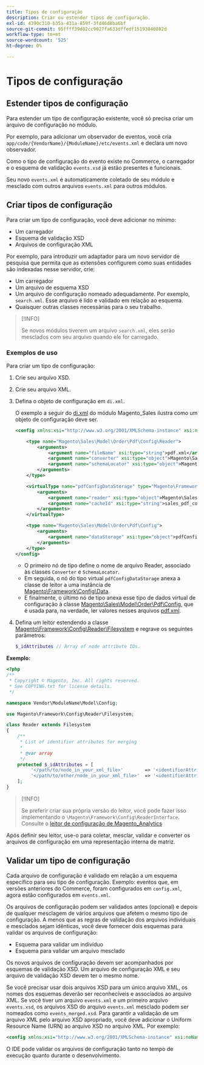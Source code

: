 ```yaml
---
title: Tipos de configuração
description: Criar ou estender tipos de configuração.
exl-id: 4390c310-b35a-431a-859f-3fd46d8ba6bf
source-git-commit: 95ffff39d82cc9027fa633dffedf15193040802d
workflow-type: tm+mt
source-wordcount: '525'
ht-degree: 0%

---
```


# Tipos de configuração

## Estender tipos de configuração

Para estender um tipo de configuração existente, você só precisa criar um arquivo de configuração no módulo.

Por exemplo, para adicionar um observador de eventos, você cria `app/code/{VendorName}/{ModuleName}/etc/events.xml` e declara um novo observador.

Como o tipo de configuração do evento existe no Commerce, o carregador e o esquema de validação `events.xsd` já estão presentes e funcionais.

Seu novo `events.xml` é automaticamente coletado de seu módulo e mesclado com outros arquivos `events.xml` para outros módulos.

## Criar tipos de configuração

Para criar um tipo de configuração, você deve adicionar no mínimo:

- Um carregador
- Esquema de validação XSD
- Arquivos de configuração XML

Por exemplo, para introduzir um adaptador para um novo servidor de pesquisa que permita que as extensões configurem como suas entidades são indexadas nesse servidor, crie:

- Um carregador
- Um arquivo de esquema XSD
- Um arquivo de configuração nomeado adequadamente. Por exemplo, `search.xml`. Esse arquivo é lido e validado em relação ao esquema.
- Quaisquer outras classes necessárias para o seu trabalho.

>[!INFO]
>
>Se novos módulos tiverem um arquivo `search.xml`, eles serão mesclados com seu arquivo quando ele for carregado.

### Exemplos de uso

Para criar um tipo de configuração:

1. Crie seu arquivo XSD.
1. Crie seu arquivo XML.
1. Defina o objeto de configuração em `di.xml`.

   O exemplo a seguir do [di.xml](https://github.com/magento/magento2/blob/2.4/app/code/Magento/Sales/etc/di.xml) do módulo Magento_Sales ilustra como um objeto de configuração deve ser.

   ```xml
   <config xmlns:xsi="http://www.w3.org/2001/XMLSchema-instance" xsi:noNamespaceSchemaLocation="urn:magento:framework:ObjectManager/etc/config.xsd">
   
       <type name="Magento\Sales\Model\Order\Pdf\Config\Reader">
           <arguments>
               <argument name="fileName" xsi:type="string">pdf.xml</argument>
               <argument name="converter" xsi:type="object">Magento\Sales\Model\Order\Pdf\Config\Converter</argument>
               <argument name="schemaLocator" xsi:type="object">Magento\Sales\Model\Order\Pdf\Config\SchemaLocator</argument>
           </arguments>
       </type>
   
       <virtualType name="pdfConfigDataStorage" type="Magento\Framework\Config\Data">
           <arguments>
               <argument name="reader" xsi:type="object">Magento\Sales\Model\Order\Pdf\Config\Reader</argument>
               <argument name="cacheId" xsi:type="string">sales_pdf_config</argument>
           </arguments>
       </virtualType>
   
       <type name="Magento\Sales\Model\Order\Pdf\Config">
           <arguments>
               <argument name="dataStorage" xsi:type="object">pdfConfigDataStorage</argument>
           </arguments>
       </type>
   </config>
   ```

   - O primeiro nó de tipo define o nome de arquivo Reader, associado às classes `Converter` e `SchemaLocator`.
   - Em seguida, o nó do tipo virtual `pdfConfigDataStorage` anexa a classe de leitor a uma instância de [Magento\Framework\Config\Data](https://github.com/magento/magento2/blob/2.4/lib/internal/Magento/Framework/Config/Data.php).
   - E finalmente, o último nó de tipo anexa esse tipo de dados virtual de configuração à classe [Magento\Sales\Model\Order\Pdf\Config](https://github.com/magento/magento2/blob/2.4/app/code/Magento/Sales/Model/Order/Pdf/Config.php), que é usada para, na verdade, ler valores nesses arquivos [pdf.xml](https://github.com/magento/magento2/blob/2.4/app/code/Magento/Sales/etc/pdf.xml).

1. Defina um leitor estendendo a classe [Magento\Framework\Config\Reader\Filesystem](https://github.com/magento/magento2/blob/2.4/lib/internal/Magento/Framework/Config/Reader/Filesystem.php) e regrave os seguintes parâmetros:

   ```php
   $_idAttributes // Array of node attribute IDs.
   ```

**Exemplo:**

```php
<?php
/**
 * Copyright © Magento, Inc. All rights reserved.
 * See COPYING.txt for license details.
 */

namespace Vendor\ModuleName\Model\Config;

use Magento\Framework\Config\Reader\Filesystem;

class Reader extends Filesystem
{
    /**
     * List of identifier attributes for merging
     *
     * @var array
     */
    protected $_idAttributes = [
         '</path/to/node_in_your_xml_file>'        => '<identifierAttributeName>',
         '</path/to/other/node_in_your_xml_file>'  => '<identifierAttributeName>',
    ];
}
```

>[!INFO]
>
>Se preferir criar sua própria versão do leitor, você pode fazer isso implementando o `\Magento\Framework\Config\ReaderInterface`. Consulte o [leitor de configuração de Magento_Analytics](https://github.com/magento/magento2/blob/2.4/app/code/Magento/Analytics/ReportXml/Config/Reader.php)

Após definir seu leitor, use-o para coletar, mesclar, validar e converter os arquivos de configuração em uma representação interna de matriz.

## Validar um tipo de configuração

Cada arquivo de configuração é validado em relação a um esquema específico para seu tipo de configuração. Exemplo: eventos que, em versões anteriores do Commerce, foram configurados em `config.xml`, agora estão configurados em `events.xml`.

Os arquivos de configuração podem ser validados antes (opcional) e depois de qualquer mesclagem de vários arquivos que afetem o mesmo tipo de configuração. A menos que as regras de validação dos arquivos individuais e mesclados sejam idênticas, você deve fornecer dois esquemas para validar os arquivos de configuração:

- Esquema para validar um indivíduo
- Esquema para validar um arquivo mesclado

Os novos arquivos de configuração devem ser acompanhados por esquemas de validação XSD. Um arquivo de configuração XML e seu arquivo de validação XSD devem ter o mesmo nome.

Se você precisar usar dois arquivos XSD para um único arquivo XML, os nomes dos esquemas deverão ser reconhecíveis e associados ao arquivo XML.
Se você tiver um arquivo `events.xml` e um primeiro arquivo `events.xsd`, os arquivos XSD do arquivo `events.xml` mesclado podem ser nomeados como `events_merged.xsd`.
Para garantir a validação de um arquivo XML pelo arquivo XSD apropriado, você deve adicionar o Uniform Resource Name (URN) ao arquivo XSD no arquivo XML. Por exemplo:

```xml
<config xmlns:xsi="http://www.w3.org/2001/XMLSchema-instance" xsi:noNamespaceSchemaLocation="urn:magento:framework:ObjectManager:etc/config.xsd">
```

O IDE pode validar os arquivos de configuração tanto no tempo de execução quanto durante o desenvolvimento.
